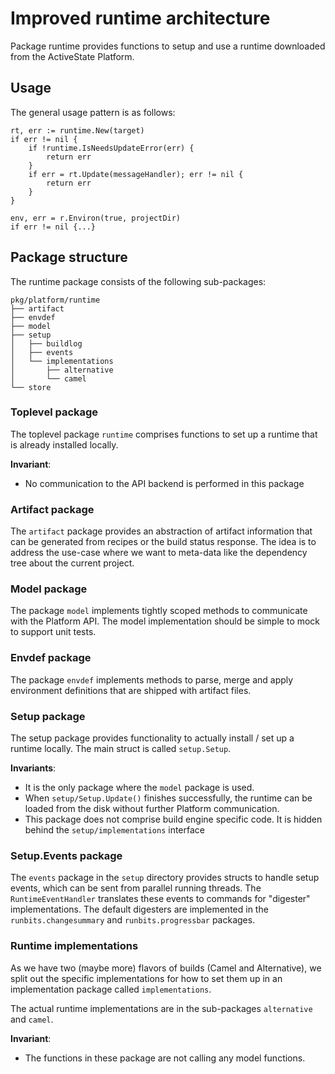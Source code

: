 # Improved runtime architecture

Package runtime provides functions to setup and use a runtime downloaded from
the ActiveState Platform.

## Usage

The general usage pattern is as follows:

	rt, err := runtime.New(target)
	if err != nil {
		if !runtime.IsNeedsUpdateError(err) {
			return err
		}
		if err = rt.Update(messageHandler); err != nil {
			return err
		}
	}

	env, err = r.Environ(true, projectDir)
	if err != nil {...}

## Package structure

The runtime package consists of the following sub-packages:

	pkg/platform/runtime
	├── artifact
	├── envdef
	├── model
	├── setup
	│   ├── buildlog
	│   ├── events
	│   └── implementations
	│       ├── alternative
	│       └── camel
	└── store

### Toplevel package

The toplevel package `runtime` comprises functions to set up a runtime that
is already installed locally.

**Invariant**:

- No communication to the API backend is performed in this package

### Artifact package

The `artifact` package provides an abstraction of artifact information that
can be generated from recipes or the build status response. The idea is to
address the use-case where we want to meta-data like the dependency tree
about the current project.

### Model package

The package `model` implements tightly scoped methods to communicate with the
Platform API.  The model implementation should be simple to mock to support unit tests.

### Envdef package


The package `envdef` implements methods to parse, merge and apply environment definitions that are shipped with artifact files.

### Setup package

The setup package provides functionality to actually install / set up a
runtime locally.  The main struct is called `setup.Setup`.

**Invariants**:

- It is the only package where the `model` package is used.
- When `setup/Setup.Update()` finishes successfully, the runtime can
be loaded from the disk without further Platform communication.
- This package does not comprise build engine specific code. It is hidden
behind the `setup/implementations` interface

### Setup.Events package

The `events` package in the `setup` directory provides structs to handle setup events, which can be sent from parallel running threads.  The `RuntimeEventHandler` translates these events to commands for "digester" implementations.  The default digesters are implemented in the `runbits.changesummary` and `runbits.progressbar` packages.

### Runtime implementations

As we have two (maybe more) flavors of builds (Camel and Alternative), we split out the specific implementations for how to set them up in an implementation package called `implementations`.

The actual runtime implementations are in the sub-packages `alternative` and `camel`.

**Invariant**:

- The functions in these package are not calling any model functions.
